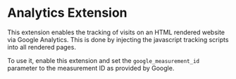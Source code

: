 # Analytics Extension

This extension enables the tracking of visits on an HTML rendered website
via Google Analytics. This is done by injecting the javascript tracking
scripts into all rendered pages.

To use it, enable this extension and set the `google_measurement_id` parameter
to the measurement ID as provided by Google.
